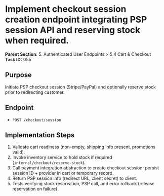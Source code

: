 # Implement checkout session creation endpoint integrating PSP session API and reserving stock when required.

**Parent Section:** 5. Authenticated User Endpoints > 5.4 Cart & Checkout
**Task ID:** 055

## Purpose
Initiate PSP checkout session (Stripe/PayPal) and optionally reserve stock prior to redirecting customer.

## Endpoint
- `POST /checkout/session`

## Implementation Steps
1. Validate cart readiness (non-empty, shipping info present, promotions valid).
2. Invoke inventory service to hold stock if required (`internal/checkout/reserve-stock`).
3. Call payment integration abstraction to create checkout session; persist session ID + provider in cart or temporary record.
4. Return PSP session info (redirect URL, client secret) to client.
5. Tests verifying stock reservation, PSP call, and error rollback (release reservation on failure).
